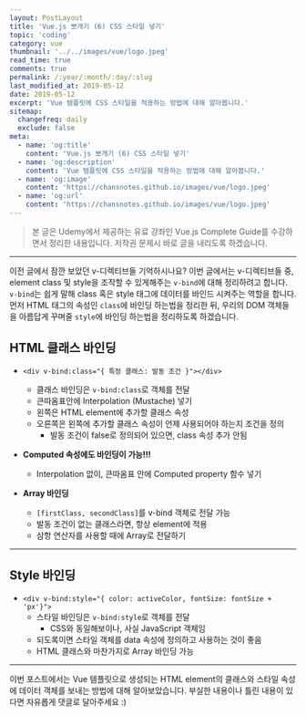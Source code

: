 ```yaml
---
layout: PostLayout
title: 'Vue.js 뽀개기 (6) CSS 스타일 넣기'
topic: 'coding'
category: vue
thumbnail: '../../images/vue/logo.jpeg'
read_time: true
comments: true
permalink: /:year/:month/:day/:slug
last_modified_at: 2019-05-12
date: 2019-05-12
excerpt: 'Vue 템플릿에 CSS 스타일을 적용하는 방법에 대해 알아봅니다.'
sitemap:
  changefreq: daily
  exclude: false
meta:
  - name: 'og:title'
    content: 'Vue.js 뽀개기 (6) CSS 스타일 넣기'
  - name: 'og:description'
    content: 'Vue 템플릿에 CSS 스타일을 적용하는 방법에 대해 알아봅니다.'
  - name: 'og:image'
    content: 'https://chansnotes.github.io/images/vue/logo.jpeg'
  - name: 'og:url'
    content: 'https://chansnotes.github.io/images/vue/logo.jpeg'
---
```


> 본 글은 Udemy에서 제공하는 유료 강좌인 Vue.js Complete Guide를 수강하면서 정리한 내용입니다. 저작권 문제시 바로 글을 내리도록 하겠습니다.

---

이전 글에서 잠깐 보았던 v-디렉티브들 기억하시나요?
이번 글에서는 v-디렉티브들 중, element class 및 style을 조작할 수 있게해주는 `v-bind`에 대해 정리하려고 합니다.
`v-bind`는 쉽게 말해 class 혹은 style 태그에 데이터를 바인드 시켜주는 역할을 합니다.
먼저 HTML 태그의 속성인 `class`에 바인딩 하는법을 정리한 뒤,
우리의 DOM 객체들을 아름답게 꾸며줄 `style`에 바인딩 하는법을 정리하도록 하겠습니다.

## HTML 클래스 바인딩

- `<div v-bind:class="{ 특정 클래스: 발동 조건 }"></div>`

  - 클래스 바인딩은 `v-bind:class`로 객체를 전달
  - 큰따옴표안에 Interpolation (Mustache) 넣기
  - 왼쪽은 HTML element에 추가할 클래스 속성
  - 오른쪽은 왼쪽에 추가할 클래스 속성이 언제 사용되어야 하는지 조건을 정의
    - 발동 조건이 false로 정의되어 있으면, class 속성 추가 안됨

- **Computed 속성에도 바인딩이 가능!!!**

  - Interpolation 없이, 큰따옴표 안에 Computed property 함수 넣기

- **Array 바인딩**
  - `[firstClass, secondClass]`를 v-bind 객체로 전달 가능
  - 발동 조건이 없는 클래스라면, 항상 element에 적용
  - 삼항 연산자를 사용할 때에 Array로 전달하기

---

## Style 바인딩

- `<div v-bind:style="{ color: activeColor, fontSize: fontSize + 'px'}">`
  - 스타일 바인딩은 `v-bind:style`로 객체를 전달
    - CSS와 동일해보이나, 사실 JavaScript 객체임
  - 되도록이면 스타일 객체를 data 속성에 정의하고 사용하는 것이 좋음
  - HTML 클래스와 마찬가지로 Array 바인딩 가능

---

이번 포스트에서는 Vue 템플릿으로 생성되는 HTML element의 클래스와 스타일 속성에 데이터 객체를 보내는 방법에 대해 알아보았습니다.
부실한 내용이나 틀린 내용이 있다면 자유롭게 댓글로 달아주세요 :)
